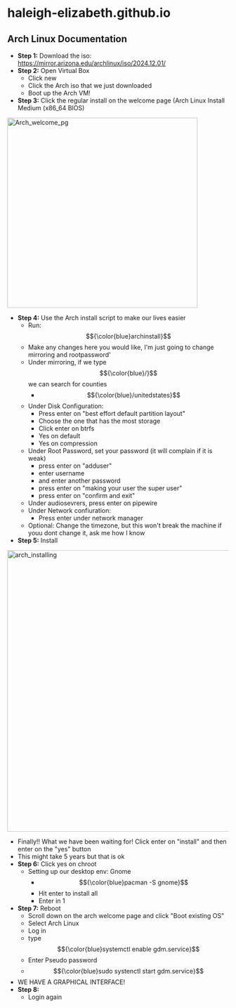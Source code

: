 # haleigh-elizabeth.github.io
Arch Linux Documentation
---
* **Step 1:** Download the iso: https://mirror.arizona.edu/archlinux/iso/2024.12.01/
* **Step 2:** Open Virtual Box
   * Click new
   * Click the Arch iso that we just downloaded
   * Boot up the Arch VM!
* **Step 3:** Click the regular install on the welcome page (Arch Linux Install Medium (x86_64 BIOS)
<img width="433" alt="Arch_welcome_pg" src="https://github.com/user-attachments/assets/f47a019d-048e-4662-ab92-b147e6ef9b2f" />

* **Step 4:** Use the Arch install script to make our lives easier
   * Run: $${\color{blue}archinstall}$$
   * Make any changes here you would like, I'm just going to change mirroring and rootpassword'
   * Under mirroring, if we type $${\color{blue}/}$$ we can search for counties
       *  $${\color{blue}/unitedstates}$$
   * Under Disk Configuration:
       * Press enter on "best effort default partition layout"
       * Choose the one that has the most storage
       * Click enter on btrfs
       * Yes on default
       * Yes on compression
   * Under Root Password, set your password (it will complain if it is weak)
       * press enter on "adduser"
       * enter username
       * and enter another password
       * press enter on "making your user the super user"
       * press enter on "confirm and exit"
   * Under audiosevrers, press enter on pipewire
   * Under Network confiuration:
       * Press enter under network manager
   * Optional: Change the timezone, but this won't break the machine if youu dont change it, ask me how I know
* **Step 5:** Install
<img width="641" alt="arch_installing" src="https://github.com/user-attachments/assets/0831b214-51f6-440b-ab26-bfb7e3dd202b" />

   * Finally!! What we have been waiting for! Click enter on "install" and then enter on the "yes" button
   * This might take 5 years but that is ok
* **Step 6:** Click yes on chroot
   * Setting up our desktop env: Gnome
       * $${\color{blue}pacman -S gnome}$$
       * Hit enter to install all
       * Enter in 1
* **Step 7:** Reboot
   * Scroll down on the arch welcome page and click "Boot existing OS"
   * Select Arch Linux
   * Log in
   * type $${\color{blue}systemctl enable gdm.service}$$
   * Enter Pseudo password
   * $${\color{blue}sudo systenctl start gdm.service}$$
* WE HAVE A GRAPHICAL INTERFACE!
* **Step 8:**
   * Login again
